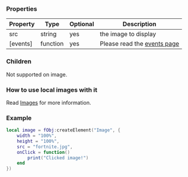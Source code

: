 ### Properties
| Property | Type                                 | Optional | Description                                          |
|----------|--------------------------------------|----------|------------------------------------------------------|
| src      | string                               | yes      | the image to display                                 |
| [events] | function                             | yes      | Please read the [events page](Events)                | 

### Children
Not supported on image.

### How to use local images with it
Read [Images](Images) for more information.

### Example
```lua
local image = fObj:createElement("Image", {
    width = "100%",
    height = "100%",
    src = "fortnite.jpg",
    onClick = function()
        print("Clicked image!")
    end
})
```